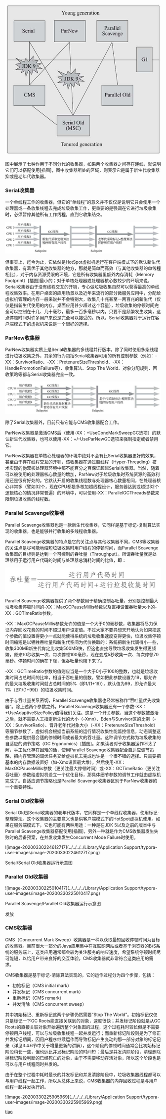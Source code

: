 ### ![image-20200330224218969](https://raw.githubusercontent.com/mycf/it/master/assets/image-20200330224218969.png) 

图中展示了七种作用于不同分代的收集器，如果两个收集器之间存在连线，就说明它们可以搭配使用[插图]，图中收集器所处的区域，则表示它是属于新生代收集器抑或是老年代收集器。

### Serial收集器

一个单线程工作的收集器，但它的“单线程”的意义并不仅仅是说明它只会使用一个处理器或一条收集线程去完成垃圾收集工作，更重要的是强调在它进行垃圾收集时，必须暂停其他所有工作线程，直到它收集结束。

![image-20200330222026102](https://raw.githubusercontent.com/mycf/it/master/assets/image-20200330222026102.png)

但事实上，迄今为止，它依然是HotSpot虚拟机运行在客户端模式下的默认新生代收集器，有着优于其他收集器的地方，那就是简单而高效（与其他收集器的单线程相比），对于内存资源受限的环境，它是所有收集器里额外内存消耗（Memory Footprint）[插图]最小的；对于单核处理器或处理器核心数较少的环境来说，Serial收集器由于没有线程交互的开销，专心做垃圾收集自然可以获得最高的单线程收集效率。在用户桌面的应用场景以及近年来流行的部分微服务应用中，分配给虚拟机管理的内存一般来说并不会特别大，收集几十兆甚至一两百兆的新生代（仅仅是指新生代使用的内存，桌面应用甚少超过这个容量），垃圾收集的停顿时间完全可以控制在十几、几十毫秒，最多一百多毫秒以内，只要不是频繁发生收集，这点停顿时间对许多用户来说是完全可以接受的。所以，Serial收集器对于运行在客户端模式下的虚拟机来说是一个很好的选择。

### ParNew收集器

ParNew收集器实质上是Serial收集器的多线程并行版本，除了同时使用多条线程进行垃圾收集之外，其余的行为包括Serial收集器可用的所有控制参数（例如：-XX：SurvivorRatio、-XX：PretenureSizeThreshold、-XX：HandlePromotionFailure等）、收集算法、Stop The World、对象分配规则、回收策略等都与Serial收集器完全一致。

![image-20200330223506424](https://raw.githubusercontent.com/mycf/it/master/assets/image-20200330223506424.png)

除了Serial收集器外，目前只有它能与CMS收集器配合工作。

ParNew收集器是激活CMS后（使用-XX：+UseConcMarkSweepGC选项）的默认新生代收集器，也可以使用-XX：+/-UseParNewGC选项来强制指定或者禁用它。

ParNew收集器在单核心处理器的环境中绝对不会有比Serial收集器更好的效果，甚至由于存在线程交互的开销，该收集器在通过超线程（Hyper-Threading）技术实现的伪双核处理器环境中都不能百分之百保证超越Serial收集器。当然，随着可以被使用的处理器核心数量的增加，ParNew对于垃圾收集时系统资源的高效利用还是很有好处的。它默认开启的收集线程数与处理器核心数量相同，在处理器核心非常多（譬如32个，现在CPU都是多核加超线程设计，服务器达到或超过32个逻辑核心的情况非常普遍）的环境中，可以使用-XX：ParallelGCThreads参数来限制垃圾收集的线程数。

### Parallel Scavenge收集器

Parallel Scavenge收集器也是一款新生代收集器，它同样是基于标记-复制算法实现的收集器，也是能够并行收集的多线程收集器。

Parallel Scavenge收集器的特点是它的关注点与其他收集器不同，CMS等收集器的关注点是尽可能地缩短垃圾收集时用户线程的停顿时间，而Parallel Scavenge收集器的目标则是达到一个可控制的吞吐量（Throughput）。所谓吞吐量就是处理器用于运行用户代码的时间与处理器总消耗时间的比值，即：

![image-20200330223824413](https://raw.githubusercontent.com/mycf/it/master/assets/image-20200330223824413.png)

Parallel Scavenge收集器提供了两个参数用于精确控制吞吐量，分别是控制最大垃圾收集停顿时间的-XX：MaxGCPauseMillis参数以及直接设置吞吐量大小的-XX：GCTimeRatio参数。

-XX：MaxGCPauseMillis参数允许的值是一个大于0的毫秒数，收集器将尽力保证内存回收花费的时间不超过用户设定值。不过大家不要异想天开地认为如果把这个参数的值设置得更小一点就能使得系统的垃圾收集速度变得更快，垃圾收集停顿时间缩短是以牺牲吞吐量和新生代空间为代价换取的：系统把新生代调得小一些，收集300MB新生代肯定比收集500MB快，但这也直接导致垃圾收集发生得更频繁，原来10秒收集一次、每次停顿100毫秒，现在变成5秒收集一次、每次停顿70毫秒。停顿时间的确在下降，但吞吐量也降下来了。

-XX：GCTimeRatio参数的值则应当是一个大于0小于100的整数，也就是垃圾收集时间占总时间的比率，相当于吞吐量的倒数。譬如把此参数设置为19，那允许的最大垃圾收集时间就占总时间的5%（即1/(1+19)），默认值为99，即允许最大1%（即1/(1+99)）的垃圾收集时间。

由于与吞吐量关系密切，Parallel Scavenge收集器也经常被称作“吞吐量优先收集器”。除上述两个参数之外，Parallel Scavenge收集器还有一个参数-XX：+UseAdaptiveSizePolicy值得我们关注。这是一个开关参数，当这个参数被激活之后，就不需要人工指定新生代的大小（-Xmn）、Eden与Survivor区的比例（-XX：SurvivorRatio）、晋升老年代对象大小（-XX：PretenureSizeThreshold）等细节参数了，虚拟机会根据当前系统的运行情况收集性能监控信息，动态调整这些参数以提供最合适的停顿时间或者最大的吞吐量。这种调节方式称为垃圾收集的自适应的调节策略（GC Ergonomics）[插图]。如果读者对于收集器运作不太了解，手工优化存在困难的话，使用Parallel Scavenge收集器配合自适应调节策略，把内存管理的调优任务交给虚拟机去完成也许是一个很不错的选择。只需要把基本的内存数据设置好（如-Xmx设置最大堆），然后使用-XX：MaxGCPauseMillis参数（更关注最大停顿时间）或-XX：GCTimeRatio（更关注吞吐量）参数给虚拟机设立一个优化目标，那具体细节参数的调节工作就由虚拟机完成了。自适应调节策略也是Parallel Scavenge收集器区别于ParNew收集器的一个重要特性。

###  Serial Old收集器

Serial Old是Serial收集器的老年代版本，它同样是一个单线程收集器，使用标记-整理算法。这个收集器的主要意义也是供客户端模式下的HotSpot虚拟机使用。如果在服务端模式下，它也可能有两种用途：一种是在JDK 5以及之前的版本中与Parallel Scavenge收集器搭配使用[插图]，另外一种就是作为CMS收集器发生失败时的后备预案，在并发收集发生Concurrent Mode Failure时使用。

![image-20200330224612717](../../../../Library/Application Support/typora-user-images/image-20200330224612717.png)

Serial/Serial Old收集器运行示意图

### Parallel Old收集器

![image-20200330225010417](../../../../Library/Application Support/typora-user-images/image-20200330225010417.png)

Parallel Scavenge/Parallel Old收集器运行示意图

<div name="test">发放</div>

### CMS收集器

CMS（Concurrent Mark Sweep）收集器是一种以获取最短回收停顿时间为目标的收集器。目前很大一部分的Java应用集中在互联网网站或者基于浏览器的B/S系统的服务端上，这类应用通常都会较为关注服务的响应速度，希望系统停顿时间尽可能短，以给用户带来良好的交互体验。CMS收集器就非常符合这类应用的需求。

CMS收集器是基于标记-清除算法实现的，它的运作过程分为四个步骤，包括：

- 初始标记（CMS initial mark）
- 并发标记（CMS concurrent mark）
- 重新标记（CMS remark）
- 并发清除（CMS concurrent sweep）

其中初始标记、重新标记这两个步骤仍然需要“Stop The World”。初始标记仅仅只是标记一下GC Roots能直接关联到的对象，速度很快；并发标记阶段就是从GC Roots的直接关联对象开始遍历整个对象图的过程，这个过程耗时较长但是不需要停顿用户线程，可以与垃圾收集线程一起并发运行；而重新标记阶段则是为了修正并发标记期间，因用户程序继续运作而导致标记产生变动的那一部分对象的标记记录（详见3.4.6节中关于增量更新的讲解），这个阶段的停顿时间通常会比初始标记阶段稍长一些，但也远比并发标记阶段的时间短；最后是并发清除阶段，清理删除掉标记阶段判断的已经死亡的对象，由于不需要移动存活对象，所以这个阶段也是可以与用户线程同时并发的。

由于在整个过程中耗时最长的并发标记和并发清除阶段中，垃圾收集器线程都可以与用户线程一起工作，所以从总体上来说，CMS收集器的内存回收过程是与用户线程一起并发执行的。

![image-20200330225905969](../../../../Library/Application Support/typora-user-images/image-20200330225905969.png)

[tiao](#test)


